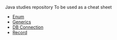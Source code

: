Java studies repository
To be used as a cheat sheet

- [Enum](Enum.md)
- [Generics](Generics.md)
- [DB Connection](DB_Connection.md)
- [Record](Record.md)


